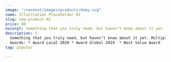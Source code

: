 ```yaml
---
image: "/content/images/products/dumy.svg"
name: Illustration Placeholder 01
slug: new-product-02
price: 40
excerpt: Something that you truly need, but haven’t know about it yet
description: |-
  Something that you truly need, but haven’t know about it yet. Multiple winner of Community Awarads.
  Awards: * Award Local 2020 * Award Global 2019  * Best Value Award
tag: popular

---
```

